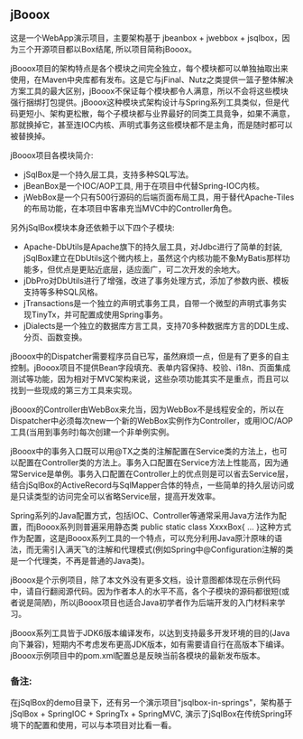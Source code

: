 ## jBooox

这是一个WebApp演示项目，主要架构基于 jbeanbox + jwebbox + jsqlbox，因为三个开源项目都以Box结尾, 所以项目简称jBooox。  

jBooox项目的架构特点是各个模块之间完全独立，每个模块都可以单独抽取出来使用，在Maven中央库都有发布。这是它与jFinal、Nutz之类提供一篮子整体解决方案工具的最大区别，jBooox不保证每个模块都令人满意，所以不会将这些模块强行捆绑打包提供。jBooox这种模块式架构设计与Spring系列工具类似，但是代码更短小、架构更松散，每个子模块都与业界最好的同类工具竟争，如果不满意，那就换掉它，甚至连IOC内核、声明式事务这些模块都不是主角，而是随时都可以被替换掉。 

jBooox项目各模块简介:   
* jSqlBox是一个持久层工具，支持多种SQL写法。  
* jBeanBox是一个IOC/AOP工具, 用于在项目中代替Spring-IOC内核。  
* jWebBox是一个只有500行源码的后端页面布局工具，用于替代Apache-Tiles的布局功能，在本项目中客串充当MVC中的Controller角色。  

另外jSqlBox模块本身还依赖于以下四个子模块:  
* Apache-DbUtils是Apache旗下的持久层工具，对Jdbc进行了简单的封装, jSqlBox建立在DbUtils这个微内核上，虽然这个内核功能不象MyBatis那样功能多，但优点是更贴近底层，适应面广，可二次开发的余地大。  
* jDbPro对DbUtils进行了增强，改进了事务处理方式，添加了参数内嵌、模板支持等多种SQL风格。
* jTransactions是一个独立的声明式事务工具，自带一个微型的声明式事务实现TinyTx，并可配置成使用Spring事务。  
* jDialects是一个独立的数据库方言工具，支持70多种数据库方言的DDL生成、分页、函数变换。  

jBooox中的Dispatcher需要程序员自已写，虽然麻烦一点，但是有了更多的自主控制。jBooox项目不提供Bean字段填充、表单内容保持、校验、i18n、页面集成测试等功能，因为相对于MVC架构来说，这些杂项功能其实不是重点，而且可以找到一些现成的第三方工具来实现。  

jBooox的Controller由WebBox来允当，因为WebBox不是线程安全的，所以在Dispatcher中必须每次new一个新的WebBox实例作为Controller，或用IOC/AOP工具(当用到事务时)每次创建一个非单例实例。  

jBooox中的事务入口既可以用@TX之类的注解配置在Service类的方法上，也可以配置在Controller类的方法上。事务入口配置在Service方法上性能高，因为通常Service是单例。事务入口配置在Controller上的优点则是可以省去Service层，结合jSqlBox的ActiveRecord与SqlMapper合体的特点，一些简单的持久层访问或是只读类型的访问完全可以省略Service层，提高开发效率。  

Spring系列的Java配置方式，包括IOC、Controller等通常采用Java方法作为配置，而jBooox系列则普遍采用静态类 public static class XxxxBox{ ... }这种方式作为配置，这是jBooox系列工具的一个特点，可以充分利用Java原汁原味的语法，而无需引入满天飞的注解和代理模式(例如Spring中@Configuration注解的类是一个代理类，不再是普通的Java类)。  

jBooox是个示例项目，除了本文外没有更多文档，设计意图都体现在示例代码中，请自行翻阅源代码。因为作者本人的水平不高，各个子模块的源码都很短(或者说是简陋)，所以jBooox项目也适合Java初学者作为后端开发的入门材料来学习。  

jBooox系列工具皆于JDK6版本编译发布，以达到支持最多开发环境的目的(Java向下兼容)，短期内不考虑发布更高JDK版本，如有需要请自行在高版本下编译。jBooox示例项目中的pom.xml配置总是反映当前各模块的最新发布版本。  

 
### 备注:
在jSqlBox的demo目录下，还有另一个演示项目"jsqlbox-in-springs"，架构基于 jSqlBox + SpringIOC + SpringTx + SpringMVC,  演示了jSqlBox在传统Spring环境下的配置和使用，可以与本项目对比看一看。  
